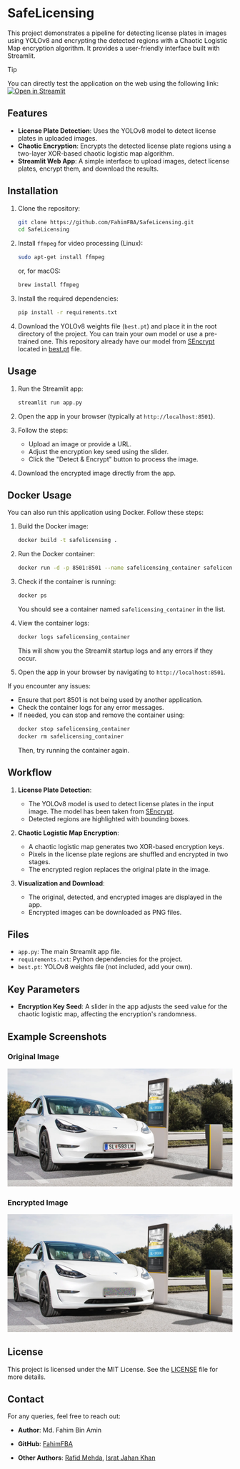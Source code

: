 # SafeLicensing

This project demonstrates a pipeline for detecting license plates in images using YOLOv8 and encrypting the detected regions with a Chaotic Logistic Map encryption algorithm. It provides a user-friendly interface built with Streamlit.

>[!TIP]
> You can directly test the application on the web using the following link: [![Open in Streamlit](https://static.streamlit.io/badges/streamlit_badge_black_white.svg)](https://share.streamlit.io/fahimfba/safelicensing/main/app.py)

## Features

- **License Plate Detection**: Uses the YOLOv8 model to detect license plates in uploaded images.
- **Chaotic Encryption**: Encrypts the detected license plate regions using a two-layer XOR-based chaotic logistic map algorithm.
- **Streamlit Web App**: A simple interface to upload images, detect license plates, encrypt them, and download the results.

## Installation

1. Clone the repository:
   ```bash
   git clone https://github.com/FahimFBA/SafeLicensing.git
   cd SafeLicensing
   ```

2. Install `ffmpeg` for video processing (Linux):
   ```bash
   sudo apt-get install ffmpeg
   ```

   or, for macOS:
   ```bash
   brew install ffmpeg
   ```

3. Install the required dependencies:
   ```bash
   pip install -r requirements.txt
   ```

4. Download the YOLOv8 weights file (`best.pt`) and place it in the root directory of the project. You can train your own model or use a pre-trained one. This repository already have our model from [SEncrypt](https://github.com/IsratIJK/SEncrypt) located in [best.pt](./best.pt) file.

## Usage

1. Run the Streamlit app:
   ```bash
   streamlit run app.py
   ```

2. Open the app in your browser (typically at `http://localhost:8501`).

3. Follow the steps:
   - Upload an image or provide a URL.
   - Adjust the encryption key seed using the slider.
   - Click the "Detect & Encrypt" button to process the image.

4. Download the encrypted image directly from the app.

## Docker Usage

You can also run this application using Docker. Follow these steps:

1. Build the Docker image:
   ```bash
   docker build -t safelicensing .
   ```

2. Run the Docker container:
   ```bash
   docker run -d -p 8501:8501 --name safelicensing_container safelicensing
   ```

3. Check if the container is running:
   ```bash
   docker ps
   ```
   You should see a container named `safelicensing_container` in the list.

4. View the container logs:
   ```bash
   docker logs safelicensing_container
   ```
   This will show you the Streamlit startup logs and any errors if they occur.

5. Open the app in your browser by navigating to `http://localhost:8501`.

If you encounter any issues:
- Ensure that port 8501 is not being used by another application.
- Check the container logs for any error messages.
- If needed, you can stop and remove the container using:
  ```bash
  docker stop safelicensing_container
  docker rm safelicensing_container
  ```
  Then, try running the container again.

## Workflow

1. **License Plate Detection**:
   - The YOLOv8 model is used to detect license plates in the input image. The model has been taken from [SEncrypt](https://github.com/IsratIJK/SEncrypt).
   - Detected regions are highlighted with bounding boxes.

2. **Chaotic Logistic Map Encryption**:
   - A chaotic logistic map generates two XOR-based encryption keys.
   - Pixels in the license plate regions are shuffled and encrypted in two stages.
   - The encrypted region replaces the original plate in the image.

3. **Visualization and Download**:
   - The original, detected, and encrypted images are displayed in the app.
   - Encrypted images can be downloaded as PNG files.

## Files

- `app.py`: The main Streamlit app file.
- `requirements.txt`: Python dependencies for the project.
- `best.pt`: YOLOv8 weights file (not included, add your own).

## Key Parameters

- **Encryption Key Seed**: A slider in the app adjusts the seed value for the chaotic logistic map, affecting the encryption's randomness.

## Example Screenshots

### Original Image

![Original Image](./img/lpr-tesla-license-plate-recognition-1910x1000.jpg)

### Encrypted Image

![Encrypted Image](./img/encrypted_plate.png)

## License

This project is licensed under the MIT License. See the [LICENSE](LICENSE) file for more details.

## Contact

For any queries, feel free to reach out:

- **Author**: Md. Fahim Bin Amin
- **GitHub**: [FahimFBA](https://github.com/FahimFBA)

- **Other Authors**: [Rafid Mehda](https://github.com/rafid29mehda), [Israt Jahan Khan](https://github.com/IsratIJK)
